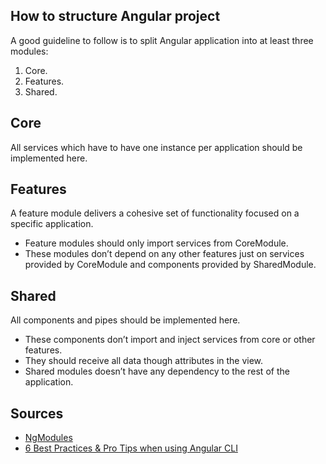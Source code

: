 ## How to structure Angular project
A good guideline to follow is to split Angular application into at least three modules:
 1. Core.
 2. Features.
 3. Shared.

## Core
All services which have to have one instance per application should be implemented here.
## Features
A feature module delivers a cohesive set of functionality focused on a specific application.
- Feature modules should only import services from CoreModule. 
- These modules don’t depend on any other features just on services provided by CoreModule and components provided by SharedModule.
## Shared
All components and pipes should be implemented here.
- These components don’t import and inject services from core or other features.
- They should receive all data though attributes in the view. 
- Shared modules doesn’t have any dependency to the rest of the application.

## Sources
- [NgModules](https://angular.io/guide/ngmodules)
- [6 Best Practices & Pro Tips when using Angular CLI](https://medium.com/@tomastrajan/6-best-practices-pro-tips-for-angular-cli-better-developer-experience-7b328bc9db81)
